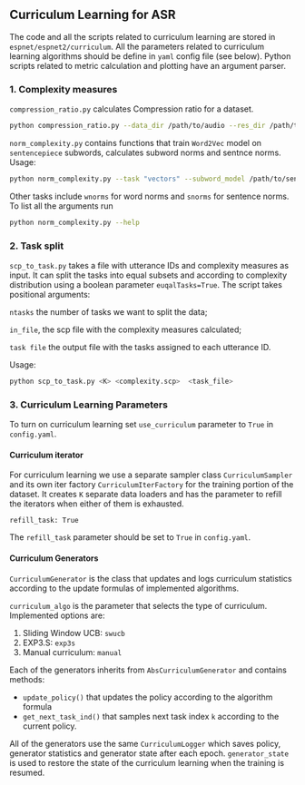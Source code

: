 ## Curriculum Learning for ASR

The code and all the scripts related to curriculum learning are stored in `espnet/espnet2/curriculum`. All the parameters related to curriculum learning algorithms should be define in `yaml` config file (see below). Python scripts related to metric calculation and plotting have an argument parser.

### 1. Complexity measures

`compression_ratio.py` calculates Compression ratio for a dataset.

```bash
python compression_ratio.py --data_dir /path/to/audio --res_dir /path/to/cr_file/
```

`norm_complexity.py` contains functions that train `Word2Vec` model on `sentencepiece` subwords, calculates subword norms and sentnce norms. Usage:

```bash
python norm_complexity.py --task "vectors" --subword_model /path/to/sentencepiece/model --text /path/to/transcription/file --save_file /path/to/save/file --sep "\t"
```
Other tasks include `wnorms` for word norms and `snorms` for sentence norms. To list all the arguments run

```bash
python norm_complexity.py --help
```

### 2. Task split

`scp_to_task.py` takes a file with utterance IDs and complexity measures as input. It can split the tasks into equal subsets and according to complexity distribution using a boolean parameter `euqalTasks=True`. The script takes positional arguments: 

`ntasks` the number of tasks we want to split the data;

`in_file`, the scp file with the complexity measures calculated;

`task file` the output file with the tasks assigned to each utterance ID.

Usage:

```bash
python scp_to_task.py <K> <complexity.scp>  <task_file>
```
### 3. Curriculum Learning Parameters
To turn on curriculum learning set `use_curriculum` parameter to `True` in `config.yaml`.
#### Curriculum iterator

For curriculum learning we use a separate sampler class `CurriculumSampler` and its own iter factory `CurriculumIterFactory` for the training portion of the dataset. It creates `K` separate data loaders and has the parameter to refill the iterators when either of them is exhausted. 

```
refill_task: True
```
The `refill_task` parameter should be set to `True` in `config.yaml`.

#### Curriculum Generators
`CurriculumGenerator` is the class that updates and logs curriculum statistics according to the update formulas of implemented algorithms.

`curriculum_algo` is the parameter that selects the type of curriculum. Implemented options are:
1. Sliding Window UCB: `swucb`
2. EXP3.S: `exp3s`
3. Manual curriculum: `manual`

Each of the generators inherits from `AbsCurriculumGenerator` and contains methods:
* `update_policy()` that updates the policy according to the algorithm formula 
* `get_next_task_ind()` that samples next task index `k` according to the current policy.

All of the generators use the same `CurriculumLogger` which saves policy, generator statistics and generator state after each epoch. `generator_state` is used to restore the state of the curriculum learning when the training is resumed.